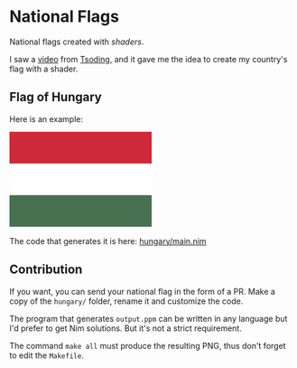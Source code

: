 # National Flags

National flags created with *shaders*.

I saw a [video](https://www.youtube.com/watch?v=IGTuv_KKLFs) from [Tsoding](https://www.youtube.com/@TsodingDaily), and it gave me the idea to create my country's flag with a shader.

## Flag of Hungary

Here is an example:

<img src="hungary/output.png" width="50%">

The code that generates it is here:
[hungary/main.nim](hungary/main.nim)

## Contribution

If you want, you can send your national flag
in the form of a PR. Make a copy of the `hungary/` folder, rename it and customize
the code.

The program that generates `output.ppm`
can be written in any language but I'd
prefer to get Nim solutions. But it's not
a strict requirement.

The command `make all` must produce
the resulting PNG, thus don't forget
to edit the `Makefile`.
